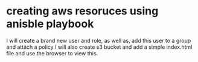 # creating aws resoruces using anisble playbook
I will create a brand new user and role, as well as, add this user to a group and attach a policy
I will also create s3 bucket and add a simple index.html file and use the browser to view this.
